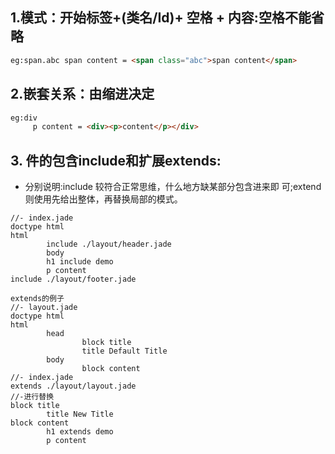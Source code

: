 ## 1.模式：开始标签+(类名/Id)+ 空格 + 内容:空格不能省略

```html
eg:span.abc span content = <span class="abc">span content</span>
```
## 2.嵌套关系：由缩进决定

```html
eg:div 
     p content = <div><p>content</p></div>
```
<!-- more -->
## 3. 件的包含include和扩展extends:
- 分别说明:include 较符合正常思维，什么地方缺某部分包含进来即
可;extend则使用先给出整体，再替换局部的模式。

```jade
//- index.jade
doctype html
html
        include ./layout/header.jade
        body
        h1 include demo
        p content
include ./layout/footer.jade

extends的例子
//- layout.jade
doctype html
html
        head
                block title
                title Default Title
        body
                block content
//- index.jade
extends ./layout/layout.jade
//-进行替换 
block title
        title New Title
block content
        h1 extends demo
        p content
```